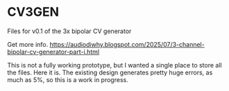 # CV3GEN
Files for v0.1 of the 3x bipolar CV generator

Get more info.
https://audiodiwhy.blogspot.com/2025/07/3-channel-bipolar-cv-generator-part-i.html

This is not a fully working prototype, but I wanted a single place to store all the files. Here it is. The existing design generates pretty huge errors, as much as 5%, so this is a work in progress.
